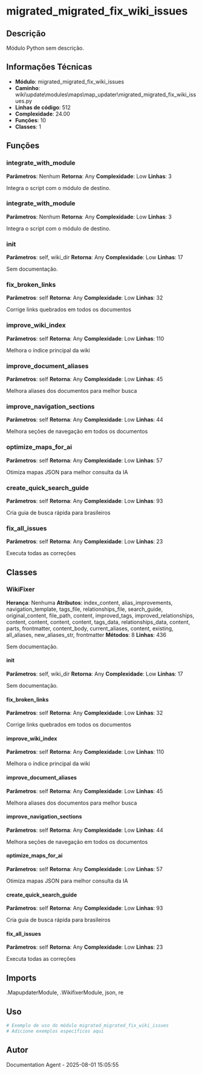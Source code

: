 # migrated_migrated_fix_wiki_issues

## Descrição

Módulo Python sem descrição.

## Informações Técnicas

- **Módulo**: migrated_migrated_fix_wiki_issues
- **Caminho**: wiki\update\modules\maps\map_updater\migrated_migrated_fix_wiki_issues.py
- **Linhas de código**: 512
- **Complexidade**: 24.00
- **Funções**: 10
- **Classes**: 1

## Funções

### integrate_with_module

**Parâmetros**: Nenhum
**Retorna**: Any
**Complexidade**: Low
**Linhas**: 3

Integra o script com o módulo de destino.

### integrate_with_module

**Parâmetros**: Nenhum
**Retorna**: Any
**Complexidade**: Low
**Linhas**: 3

Integra o script com o módulo de destino.

### __init__

**Parâmetros**: self, wiki_dir
**Retorna**: Any
**Complexidade**: Low
**Linhas**: 17

Sem documentação.

### fix_broken_links

**Parâmetros**: self
**Retorna**: Any
**Complexidade**: Low
**Linhas**: 32

Corrige links quebrados em todos os documentos

### improve_wiki_index

**Parâmetros**: self
**Retorna**: Any
**Complexidade**: Low
**Linhas**: 110

Melhora o índice principal da wiki

### improve_document_aliases

**Parâmetros**: self
**Retorna**: Any
**Complexidade**: Low
**Linhas**: 45

Melhora aliases dos documentos para melhor busca

### improve_navigation_sections

**Parâmetros**: self
**Retorna**: Any
**Complexidade**: Low
**Linhas**: 44

Melhora seções de navegação em todos os documentos

### optimize_maps_for_ai

**Parâmetros**: self
**Retorna**: Any
**Complexidade**: Low
**Linhas**: 57

Otimiza mapas JSON para melhor consulta da IA

### create_quick_search_guide

**Parâmetros**: self
**Retorna**: Any
**Complexidade**: Low
**Linhas**: 93

Cria guia de busca rápida para brasileiros

### fix_all_issues

**Parâmetros**: self
**Retorna**: Any
**Complexidade**: Low
**Linhas**: 23

Executa todas as correções

## Classes

### WikiFixer

**Herança**: Nenhuma
**Atributos**: index_content, alias_improvements, navigation_template, tags_file, relationships_file, search_guide, original_content, file_path, content, improved_tags, improved_relationships, content, content, content, content, tags_data, relationships_data, content, parts, frontmatter, content_body, current_aliases, content, existing, all_aliases, new_aliases_str, frontmatter
**Métodos**: 8
**Linhas**: 436

Sem documentação.

#### __init__

**Parâmetros**: self, wiki_dir
**Retorna**: Any
**Complexidade**: Low
**Linhas**: 17

Sem documentação.

#### fix_broken_links

**Parâmetros**: self
**Retorna**: Any
**Complexidade**: Low
**Linhas**: 32

Corrige links quebrados em todos os documentos

#### improve_wiki_index

**Parâmetros**: self
**Retorna**: Any
**Complexidade**: Low
**Linhas**: 110

Melhora o índice principal da wiki

#### improve_document_aliases

**Parâmetros**: self
**Retorna**: Any
**Complexidade**: Low
**Linhas**: 45

Melhora aliases dos documentos para melhor busca

#### improve_navigation_sections

**Parâmetros**: self
**Retorna**: Any
**Complexidade**: Low
**Linhas**: 44

Melhora seções de navegação em todos os documentos

#### optimize_maps_for_ai

**Parâmetros**: self
**Retorna**: Any
**Complexidade**: Low
**Linhas**: 57

Otimiza mapas JSON para melhor consulta da IA

#### create_quick_search_guide

**Parâmetros**: self
**Retorna**: Any
**Complexidade**: Low
**Linhas**: 93

Cria guia de busca rápida para brasileiros

#### fix_all_issues

**Parâmetros**: self
**Retorna**: Any
**Complexidade**: Low
**Linhas**: 23

Executa todas as correções

## Imports

.MapupdaterModule, .WikifixerModule, json, re

## Uso

```python
# Exemplo de uso do módulo migrated_migrated_fix_wiki_issues
# Adicione exemplos específicos aqui
```

## Autor

Documentation Agent - 2025-08-01 15:05:55
